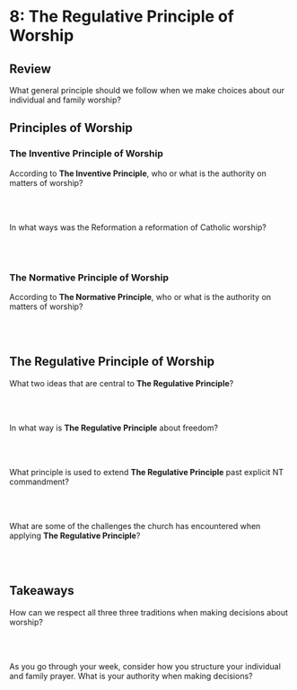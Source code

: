 # 8: The Regulative Principle of Worship

## Review

What general principle should we follow when we make choices about our individual and family worship?

## Principles of Worship

### The Inventive Principle of Worship

According to **The Inventive Principle**, who or what is the authority on matters of worship?

<br />
<br />

In what ways was the Reformation a reformation of Catholic worship?

<br />
<br />

### The Normative Principle of Worship

According to **The Normative Principle**, who or what is the authority on matters of worship?

<br />
<br />


## The Regulative Principle of Worship

What two ideas that are central to **The Regulative Principle**?

<br />
<br />

In what way is **The Regulative Principle** about freedom?

<br />
<br />

What principle is used to extend **The Regulative Principle** past explicit NT commandment?

<br />
<br />

What are some of the challenges the church has encountered when applying **The Regulative Principle**?

<br />
<br />

## Takeaways

How can we respect all three three traditions when making decisions about worship?

<br />
<br />

As you go through your week, consider how you structure your individual and family prayer. What is your authority when making decisions?

<br />
<br />